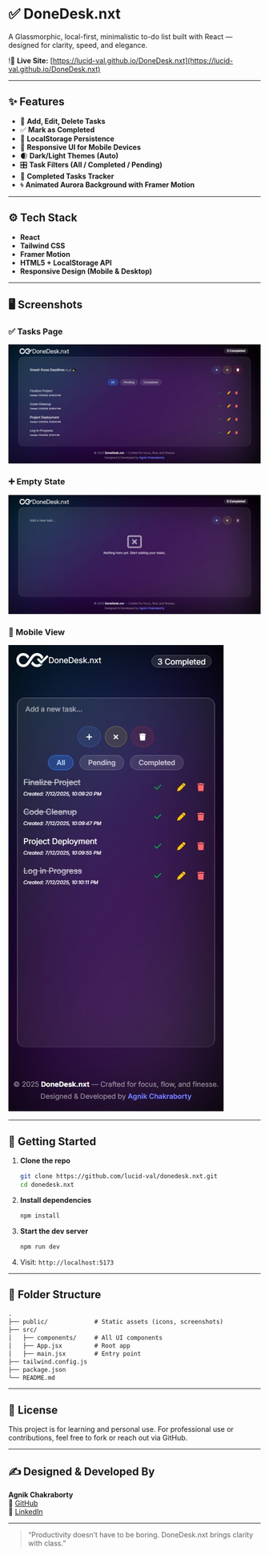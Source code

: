 
# ✅ DoneDesk.nxt

A Glassmorphic, local-first, minimalistic to-do list built with React — designed for clarity, speed, and elegance.

!🔗 **Live Site:** [https://lucid-val.github.io/DoneDesk.nxt](https://lucid-val.github.io/DoneDesk.nxt)

---

## ✨ Features

- 📌 **Add, Edit, Delete Tasks**
- ✅ **Mark as Completed**
- 💾 **LocalStorage Persistence**
- 📱 **Responsive UI for Mobile Devices**
- 🌒 **Dark/Light Themes (Auto)**
- 🎛️ **Task Filters (All / Completed / Pending)**
- 🎯 **Completed Tasks Tracker**
- 🌀 **Animated Aurora Background with Framer Motion**

---

## ⚙️ Tech Stack

- **React**
- **Tailwind CSS**
- **Framer Motion**
- **HTML5 + LocalStorage API**
- **Responsive Design (Mobile & Desktop)**

---

## 🖥️ Screenshots

### ✅ Tasks Page
![Tasks View](./public/screenshots/tasks-page.png)

### ➕ Empty State
![Empty State](./public/screenshots/empty-state.png)

### 📱 Mobile View
![Mobile View](./public/screenshots/mobile-view.png)


---

## 🚀 Getting Started

1. **Clone the repo**
   ```bash
   git clone https://github.com/lucid-val/donedesk.nxt.git
   cd donedesk.nxt
   ```

2. **Install dependencies**
   ```bash
   npm install
   ```

3. **Start the dev server**
   ```bash
   npm run dev
   ```

4. Visit: `http://localhost:5173`

---

## 📁 Folder Structure

```
.
├── public/             # Static assets (icons, screenshots)
├── src/
│   ├── components/     # All UI components
│   ├── App.jsx         # Root app
│   ├── main.jsx        # Entry point
├── tailwind.config.js
├── package.json
└── README.md
```

---

## 📄 License

This project is for learning and personal use. For professional use or contributions, feel free to fork or reach out via GitHub.

---

## ✍️ Designed & Developed By

**Agnik Chakraborty**    
🐙 [GitHub](https://github.com/Lucid-val)  
💼 [LinkedIn](https://www.linkedin.com/in/agnik-chakraborty-515b552b4/)

---

> “Productivity doesn’t have to be boring. DoneDesk.nxt brings clarity with class.”
